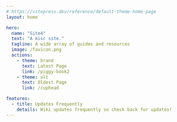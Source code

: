 ```yaml
---
# https://vitepress.dev/reference/default-theme-home-page
layout: home

hero:
  name: "Site4"
  text: "A misc site."
  tagline: A wide array of guides and resources
  image: /favicon.png
  actions:
    - theme: brand
      text: Latest Page
      link: /piggy-book2
    - theme: alt
      text: Oldest Page
      link: /cuphead

features:
  - title: Updates Frequently
    details: Wiki updates frequently so check back for updates!
---
```


